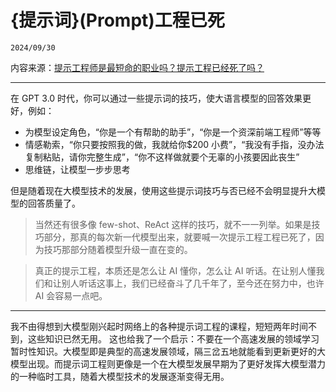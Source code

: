 # {提示词}(Prompt)工程已死

``2024/09/30``

内容来源：[提示工程师是最短命的职业吗？提示工程已经死了吗？](https://baoyu.io/blog/prompt-engineering/is-prompt-engineering-dead)

- - -

在 GPT 3.0 时代，你可以通过一些提示词的技巧，使大语言模型的回答效果更好，例如：
- 为模型设定角色，“你是一个有帮助的助手”，“你是一个资深前端工程师”等等
- 情感勒索，“你只要按照我的做，我就给你$200 小费”，“我没有手指，没办法复制粘贴，请你完整生成”，“你不这样做就要个无辜的小孩要因此丧生”
- 思维链，让模型一步步思考

但是随着现在大模型技术的发展，使用这些提示词技巧与否已经不会明显提升大模型的回答质量了。

> 当然还有很多像 few-shot、ReAct 这样的技巧，就不一一列举。如果是技巧部分，那真的每次新一代模型出来，就要喊一次提示工程工程已死了，因为技巧那部分随着模型升级一直在变的。

> 真正的提示工程，本质还是怎么让 AI 懂你，怎么让 AI 听话。在让别人懂我们和让别人听话这事上，我们已经奋斗了几千年了，至今还在努力中，也许 AI 会容易一点吧。

- - -

我不由得想到大模型刚兴起时网络上的各种提示词工程的课程，短短两年时间不到，这些知识已然无用。
这也给我了一个启示：不要在一个高速发展的领域学习暂时性知识。大模型即是典型的高速发展领域，隔三岔五地就能看到更新更好的大模型出现。而提示词工程则更像是一个在大模型发展早期为了更好发挥大模型潜力的一种临时工具，随着大模型技术的发展逐渐变得无用。
